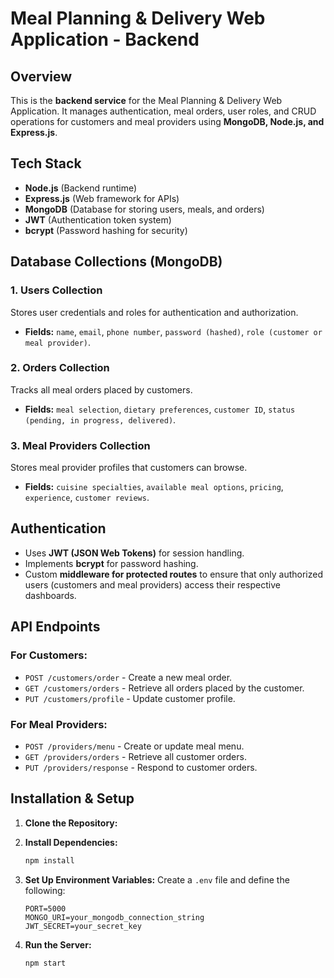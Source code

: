 # Meal Planning & Delivery Web Application - Backend

## Overview

This is the **backend service** for the Meal Planning & Delivery Web Application. It manages authentication, meal orders, user roles, and CRUD operations for customers and meal providers using **MongoDB, Node.js, and Express.js**.

## Tech Stack

- **Node.js** (Backend runtime)
- **Express.js** (Web framework for APIs)
- **MongoDB** (Database for storing users, meals, and orders)
- **JWT** (Authentication token system)
- **bcrypt** (Password hashing for security)

## Database Collections (MongoDB)

### 1. Users Collection

Stores user credentials and roles for authentication and authorization.

- **Fields:** `name`, `email`, `phone number`, `password (hashed)`, `role (customer or meal provider)`.

### 2. Orders Collection

Tracks all meal orders placed by customers.

- **Fields:** `meal selection`, `dietary preferences`, `customer ID`, `status (pending, in progress, delivered)`.

### 3. Meal Providers Collection

Stores meal provider profiles that customers can browse.

- **Fields:** `cuisine specialties`, `available meal options`, `pricing`, `experience`, `customer reviews`.

## Authentication

- Uses **JWT (JSON Web Tokens)** for session handling.
- Implements **bcrypt** for password hashing.
- Custom **middleware for protected routes** to ensure that only authorized users (customers and meal providers) access their respective dashboards.

## API Endpoints

### **For Customers:**

- `POST /customers/order` - Create a new meal order.
- `GET /customers/orders` - Retrieve all orders placed by the customer.
- `PUT /customers/profile` - Update customer profile.

### **For Meal Providers:**

- `POST /providers/menu` - Create or update meal menu.
- `GET /providers/orders` - Retrieve all customer orders.
- `PUT /providers/response` - Respond to customer orders.

## Installation & Setup

1. **Clone the Repository:**

2. **Install Dependencies:**
   ```bash
   npm install
   ```
3. **Set Up Environment Variables:**
   Create a `.env` file and define the following:
   ```env
   PORT=5000
   MONGO_URI=your_mongodb_connection_string
   JWT_SECRET=your_secret_key
   ```
4. **Run the Server:**
   ```bash
   npm start
   ```
